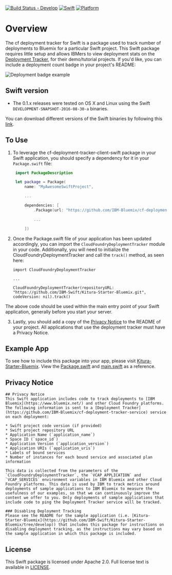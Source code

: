 [![Build Status - Develop](https://travis-ci.org/IBM-Bluemix/cf-deployment-tracker-client-swift.svg?branch=master)](https://travis-ci.org/IBM-Bluemix/cf-deployment-tracker-client-swift)
[![Swift][swift-badge]][swift-url]
[![Platform][platform-badge]][platform-url]

# Overview
The cf deployment tracker for Swift is a package used to track number of deployments to Bluemix for a particular Swift project. This Swift package requires little setup and allows IBMers to view deployment stats on the [Deployment Tracker](https://deployment-tracker.mybluemix.net/stats), for their demo/tutorial projects. If you'd like, you can include a deployment count badge in your project's README:

![Deployment badge example](badge.png "Deployment Badge")

## Swift version
- The 0.1.x releases were tested on OS X and Linux using the Swift `DEVELOPMENT-SNAPSHOT-2016-08-30-a` binaries.

You can download different versions of the Swift binaries by following this [link](https://swift.org/download/).

## To Use
1. To leverage the cf-deployment-tracker-client-swift package in your Swift application, you should specify a dependency for it in your `Package.swift` file:

	```swift
	 import PackageDescription

	 let package = Package(
	     name: "MyAwesomeSwiftProject",

	     ...

	     dependencies: [
	         .Package(url: "https://github.com/IBM-Bluemix/cf-deployment-tracker-client-swift.git", majorVersion: 0, minor: 1),

	         ...

	     ])
	```
2. Once the Package.swift file of your application has been updated accordingly, you can import the `CloudFoundryDeploymentTracker` module in your code. Additionally, you will need to initialize the CloudFoundryDeploymentTracker and call the `track()` method, as seen here:

	```
	import CloudFoundryDeploymentTracker

	...

	CloudFoundryDeploymentTracker(repositoryURL: "https://github.com/IBM-Swift/Kitura-Starter-Bluemix.git", codeVersion: nil).track()

	```
The above code should be used within the main entry point of your Swift application, generally before you start your server.

3. Lastly, you should add a copy of the [Privacy Notice](#privacy-notice) to the README of your project. All applications that use the deployment tracker must have a Privacy Notice.

## Example App
To see how to include this package into your app, please visit [Kitura-Starter-Bluemix](https://github.com/IBM-Swift/Kitura-Starter-Bluemix/tree/develop). View the [Package.swift](https://github.com/IBM-Swift/Kitura-Starter-Bluemix/blob/develop/Package.swift#L31) and [main.swift](https://github.com/IBM-Swift/Kitura-Starter-Bluemix/blob/develop/Sources/main.swift#L62) as a reference.

## Privacy Notice
```
## Privacy Notice
This Swift application includes code to track deployments to [IBM Bluemix](https://www.bluemix.net/) and other Cloud Foundry platforms. The following information is sent to a [Deployment Tracker](https://github.com/IBM-Bluemix/cf-deployment-tracker-service) service on each deployment:

* Swift project code version (if provided)
* Swift project repository URL
* Application Name (`application_name`)
* Space ID (`space_id`)
* Application Version (`application_version`)
* Application URIs (`application_uris`)
* Labels of bound services
* Number of instances for each bound service and associated plan information

This data is collected from the parameters of the `CloudFoundryDeploymentTracker`, the `VCAP_APPLICATION` and `VCAP_SERVICES` environment variables in IBM Bluemix and other Cloud Foundry platforms. This data is used by IBM to track metrics around deployments of sample applications to IBM Bluemix to measure the usefulness of our examples, so that we can continuously improve the content we offer to you. Only deployments of sample applications that include code to ping the Deployment Tracker service will be tracked.

### Disabling Deployment Tracking
Please see the README for the sample application (i.e. [Kitura-Starter-Bluemix](https://github.com/IBM-Swift/Kitura-Starter-Bluemix/tree/develop)) that includes this package for instructions on disabling deployment tracking, as the instructions may vary based on the sample application in which this package is included.
```

## License
This Swift package is licensed under Apache 2.0. Full license text is available in [LICENSE](LICENSE).

[swift-badge]: https://img.shields.io/badge/Swift-3.0-orange.svg
[swift-url]: https://swift.org
[platform-badge]: https://img.shields.io/badge/Platforms-OS%20X%20--%20Linux-lightgray.svg
[platform-url]: https://swift.org

